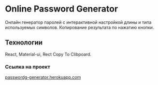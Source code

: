 # Online Password Generator

Онлайн генератор паролей с интерактивной настройкой длины и типа используемых символов. Копирование результата по нажатию кнопки.

## Технологии
React,
Material-ui,
Rect Copy To Clibpoard.

### Ссылка на проект
<a href="https://boris-maslenov.github.io/PasswordGenerator/">passwordg-generator.herokuapp.com</a>
